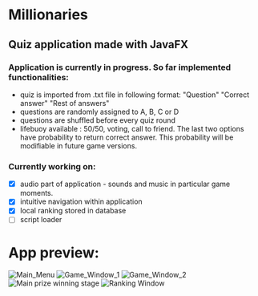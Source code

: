 # Millionaries
## Quiz application made with JavaFX

### Application is currently in progress. So far implemented functionalities:
- quiz is imported from .txt file in following format: 
    "Question"
    "Correct answer"
    "Rest of answers"
- questions are randomly assigned to A, B, C or D
- questions are shuffled before every quiz round
- lifebuoy available : 50/50, voting, call to friend. The last two options have probability to return correct answer. This probability will be modifiable in future game versions.

### Currently working on:
- [x] audio part of application - sounds and music in particular game moments.
- [x] intuitive navigation within application
- [x] local ranking stored in database
- [ ] script loader

# App preview:
![Main_Menu](https://user-images.githubusercontent.com/79639840/120033574-06b32680-bffc-11eb-80de-fa32e38fd73e.png)
![Game_Window_1](https://user-images.githubusercontent.com/79639840/120033576-07e45380-bffc-11eb-8ad6-64712a5b2189.png)
![Game_Window_2](https://user-images.githubusercontent.com/79639840/120033581-087cea00-bffc-11eb-9ffa-dd7b94b2d365.png)
![Main prize winning stage](https://user-images.githubusercontent.com/79639840/120937197-76b46180-c70c-11eb-8bbe-376979298bf0.png)
![Ranking Window](https://user-images.githubusercontent.com/79639840/121773664-aa184580-cb7d-11eb-9533-5c0662e162b3.png)
